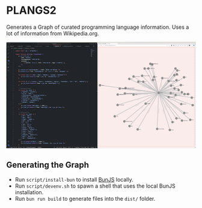 # PLANGS2

Generates a Graph of curated programming language information.
Uses a lot of information from Wikipedia.org.

![Languages Graph](doc/graph.png)

## Generating the Graph

* Run `script/install-bun` to install [BunJS](https://bun.sh) locally.
* Run `script/devenv.sh` to spawn a shell that uses the local BunJS installation.
* Run `bun run build` to generate files into the `dist/` folder.